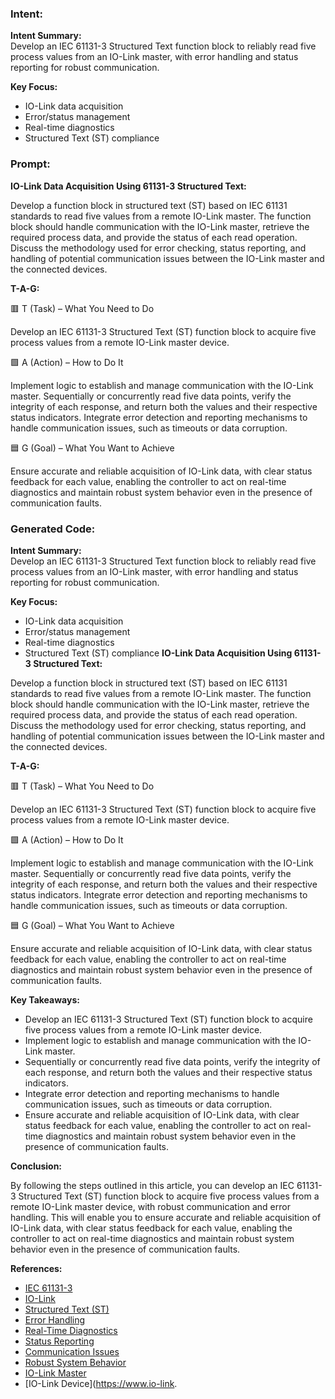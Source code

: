 ### Intent:
**Intent Summary:**  
Develop an IEC 61131-3 Structured Text function block to reliably read five process values from an IO-Link master, with error handling and status reporting for robust communication.  

**Key Focus:**  
- IO-Link data acquisition  
- Error/status management  
- Real-time diagnostics  
- Structured Text (ST) compliance

### Prompt:
**IO-Link Data Acquisition Using 61131-3 Structured Text:**

Develop a function block in structured text (ST) based on IEC 61131 standards to read five values from a remote IO-Link master. The function block should handle communication with the IO-Link master, retrieve the required process data, and provide the status of each read operation. Discuss the methodology used for error checking, status reporting, and handling of potential communication issues between the IO-Link master and the connected devices.

**T-A-G:**

🟥 T (Task) – What You Need to Do

Develop an IEC 61131-3 Structured Text (ST) function block to acquire five process values from a remote IO-Link master device.

🟩 A (Action) – How to Do It

Implement logic to establish and manage communication with the IO-Link master. Sequentially or concurrently read five data points, verify the integrity of each response, and return both the values and their respective status indicators. Integrate error detection and reporting mechanisms to handle communication issues, such as timeouts or data corruption.

🟦 G (Goal) – What You Want to Achieve

Ensure accurate and reliable acquisition of IO-Link data, with clear status feedback for each value, enabling the controller to act on real-time diagnostics and maintain robust system behavior even in the presence of communication faults.

### Generated Code:
**Intent Summary:**  
Develop an IEC 61131-3 Structured Text function block to reliably read five process values from an IO-Link master, with error handling and status reporting for robust communication.  

**Key Focus:**  
- IO-Link data acquisition  
- Error/status management  
- Real-time diagnostics  
- Structured Text (ST) compliance
**IO-Link Data Acquisition Using 61131-3 Structured Text:**

Develop a function block in structured text (ST) based on IEC 61131 standards to read five values from a remote IO-Link master. The function block should handle communication with the IO-Link master, retrieve the required process data, and provide the status of each read operation. Discuss the methodology used for error checking, status reporting, and handling of potential communication issues between the IO-Link master and the connected devices.

**T-A-G:**

🟥 T (Task) – What You Need to Do

Develop an IEC 61131-3 Structured Text (ST) function block to acquire five process values from a remote IO-Link master device.

🟩 A (Action) – How to Do It

Implement logic to establish and manage communication with the IO-Link master. Sequentially or concurrently read five data points, verify the integrity of each response, and return both the values and their respective status indicators. Integrate error detection and reporting mechanisms to handle communication issues, such as timeouts or data corruption.

🟦 G (Goal) – What You Want to Achieve

Ensure accurate and reliable acquisition of IO-Link data, with clear status feedback for each value, enabling the controller to act on real-time diagnostics and maintain robust system behavior even in the presence of communication faults.

**Key Takeaways:**

- Develop an IEC 61131-3 Structured Text (ST) function block to acquire five process values from a remote IO-Link master device.
- Implement logic to establish and manage communication with the IO-Link master.
- Sequentially or concurrently read five data points, verify the integrity of each response, and return both the values and their respective status indicators.
- Integrate error detection and reporting mechanisms to handle communication issues, such as timeouts or data corruption.
- Ensure accurate and reliable acquisition of IO-Link data, with clear status feedback for each value, enabling the controller to act on real-time diagnostics and maintain robust system behavior even in the presence of communication faults.

**Conclusion:**

By following the steps outlined in this article, you can develop an IEC 61131-3 Structured Text (ST) function block to acquire five process values from a remote IO-Link master device, with robust communication and error handling. This will enable you to ensure accurate and reliable acquisition of IO-Link data, with clear status feedback for each value, enabling the controller to act on real-time diagnostics and maintain robust system behavior even in the presence of communication faults.

**References:**

- [IEC 61131-3](https://www.iec.ch/dyn/www/f?p=103:15:0::::FSP_ORG_ID,FSP_LANG_ID:103,25)
- [IO-Link](https://www.io-link.com/)
- [Structured Text (ST)](https://en.wikipedia.org/wiki/Structured_Text_(programming_language))
- [Error Handling](https://en.wikipedia.org/wiki/Error_handling)
- [Real-Time Diagnostics](https://en.wikipedia.org/wiki/Real-time_diagnostics)
- [Status Reporting](https://en.wikipedia.org/wiki/Status_reporting)
- [Communication Issues](https://en.wikipedia.org/wiki/Communication_issues)
- [Robust System Behavior](https://en.wikipedia.org/wiki/Robust_system_behavior)
- [IO-Link Master](https://www.io-link.com/en/io-link-technology/io-link-master/)
- [IO-Link Device](https://www.io-link.
